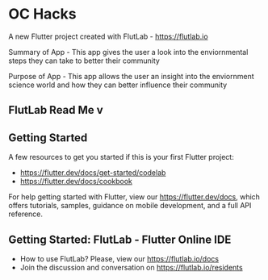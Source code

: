 # OC Hacks

A new Flutter project created with FlutLab - https://flutlab.io

Summary of App - This app gives the user a look into the enviornmental steps they can take to better their community

Purpose of App - This app allows the user an insight into the enviornment science world and how they can better influence their community



## FlutLab Read Me v
## Getting Started

A few resources to get you started if this is your first Flutter project:

- https://flutter.dev/docs/get-started/codelab
- https://flutter.dev/docs/cookbook

For help getting started with Flutter, view our
https://flutter.dev/docs, which offers tutorials,
samples, guidance on mobile development, and a full API reference.

## Getting Started: FlutLab - Flutter Online IDE

- How to use FlutLab? Please, view our https://flutlab.io/docs
- Join the discussion and conversation on https://flutlab.io/residents
